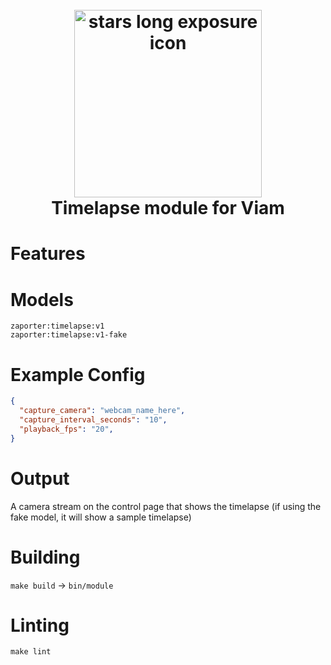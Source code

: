 <h1 >
<h1 align="center">
  <br>
  <a href="https://github.com/zaporter/viam-timelapse"><img src="https://raw.githubusercontent.com/zaporter/viam-timelapse/main/etc/icon.jpg" alt="stars long exposure icon" width="300"></a>
  <br>
  Timelapse module for Viam
  <br>
</h1>

# Features

# Models

```
zaporter:timelapse:v1
zaporter:timelapse:v1-fake
```

# Example Config

```json
{
  "capture_camera": "webcam_name_here",
  "capture_interval_seconds": "10",
  "playback_fps": "20",
}
```

# Output

A camera stream on the control page that shows the timelapse (if using the fake model, it will show a sample timelapse)

# Building

`make build` -> `bin/module`

# Linting

`make lint`
